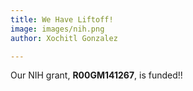 ```yaml
---
title: We Have Liftoff!
image: images/nih.png
author: Xochitl Gonzalez

---
```


Our NIH grant, **R00GM141267**, is funded!!
